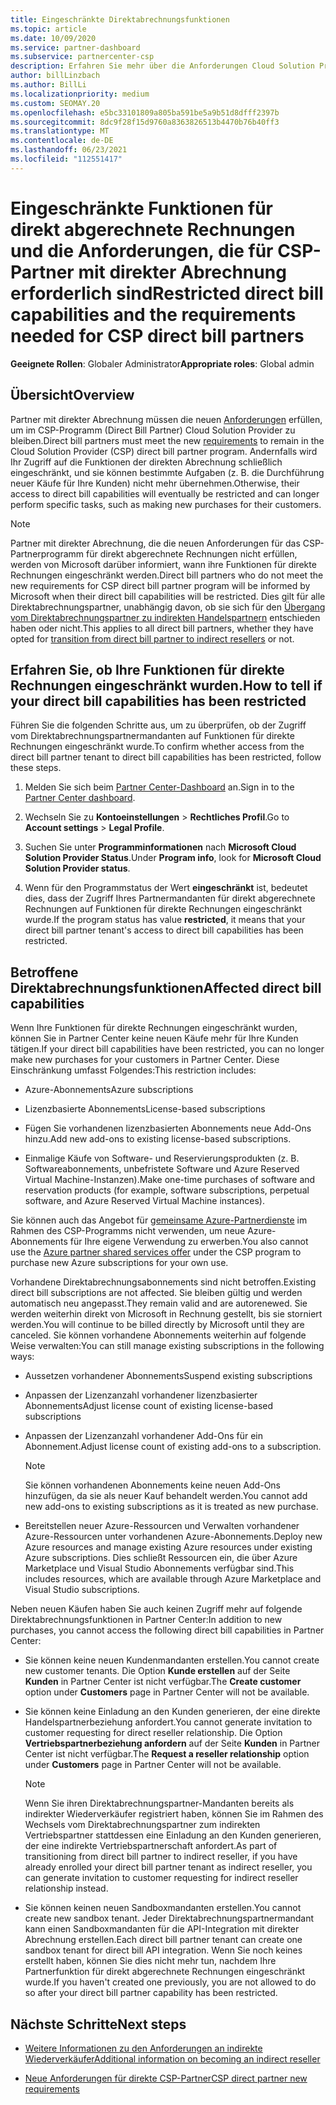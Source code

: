 ```yaml
---
title: Eingeschränkte Direktabrechnungsfunktionen
ms.topic: article
ms.date: 10/09/2020
ms.service: partner-dashboard
ms.subservice: partnercenter-csp
description: Erfahren Sie mehr über die Anforderungen Cloud Solution Provider (CSP) direkt abgerechneter Partner und darüber, wie Sie verhindern können, dass Funktionen eingeschränkt werden. Ermitteln Sie, ob Ihre Funktionen eingeschränkt wurden.
author: billLinzbach
ms.author: BillLi
ms.localizationpriority: medium
ms.custom: SEOMAY.20
ms.openlocfilehash: e5bc33101809a805ba591be5a9b51d8dfff2397b
ms.sourcegitcommit: 8dc9f28f15d9760a8363826513b4470b76b40ff3
ms.translationtype: MT
ms.contentlocale: de-DE
ms.lasthandoff: 06/23/2021
ms.locfileid: "112551417"
---
```

# <a name="restricted-direct-bill-capabilities-and-the-requirements-needed-for-csp-direct-bill-partners"></a><span data-ttu-id="f7398-104">Eingeschränkte Funktionen für direkt abgerechnete Rechnungen und die Anforderungen, die für CSP-Partner mit direkter Abrechnung erforderlich sind</span><span class="sxs-lookup"><span data-stu-id="f7398-104">Restricted direct bill capabilities and the requirements needed for CSP direct bill partners</span></span>

<span data-ttu-id="f7398-105">**Geeignete Rollen**: Globaler Administrator</span><span class="sxs-lookup"><span data-stu-id="f7398-105">**Appropriate roles**: Global admin</span></span>

## <a name="overview"></a><span data-ttu-id="f7398-106">Übersicht</span><span class="sxs-lookup"><span data-stu-id="f7398-106">Overview</span></span>

<span data-ttu-id="f7398-107">Partner mit direkter Abrechnung müssen die neuen [Anforderungen](direct-partner-new-requirements.md) erfüllen, um im CSP-Programm (Direct Bill Partner) Cloud Solution Provider zu bleiben.</span><span class="sxs-lookup"><span data-stu-id="f7398-107">Direct bill partners must meet the new [requirements](direct-partner-new-requirements.md) to remain in the Cloud Solution Provider (CSP) direct bill partner program.</span></span> <span data-ttu-id="f7398-108">Andernfalls wird Ihr Zugriff auf die Funktionen der direkten Abrechnung schließlich eingeschränkt, und sie können bestimmte Aufgaben (z. B. die Durchführung neuer Käufe für Ihre Kunden) nicht mehr übernehmen.</span><span class="sxs-lookup"><span data-stu-id="f7398-108">Otherwise, their access to direct bill capabilities will eventually be restricted and can longer perform specific tasks, such as making new purchases for their customers.</span></span>

> [!Note]
> <span data-ttu-id="f7398-109">Partner mit direkter Abrechnung, die die neuen Anforderungen für das CSP-Partnerprogramm für direkt abgerechnete Rechnungen nicht erfüllen, werden von Microsoft darüber informiert, wann ihre Funktionen für direkte Rechnungen eingeschränkt werden.</span><span class="sxs-lookup"><span data-stu-id="f7398-109">Direct bill partners who do not meet the new requirements for CSP direct bill partner program will be informed by Microsoft when their direct bill capabilities will be restricted.</span></span> <span data-ttu-id="f7398-110">Dies gilt für alle Direktabrechnungspartner, unabhängig davon, ob sie sich für den [Übergang vom Direktabrechnungspartner zu indirekten Handelspartnern](transition-direct-to-indirect.md) entschieden haben oder nicht.</span><span class="sxs-lookup"><span data-stu-id="f7398-110">This applies to all direct bill partners, whether they have opted for [transition from direct bill partner to indirect resellers](transition-direct-to-indirect.md) or not.</span></span>  

## <a name="how-to-tell-if-your-direct-bill-capabilities-has-been-restricted"></a><span data-ttu-id="f7398-111">Erfahren Sie, ob Ihre Funktionen für direkte Rechnungen eingeschränkt wurden.</span><span class="sxs-lookup"><span data-stu-id="f7398-111">How to tell if your direct bill capabilities has been restricted</span></span>

<span data-ttu-id="f7398-112">Führen Sie die folgenden Schritte aus, um zu überprüfen, ob der Zugriff vom Direktabrechnungspartnermandanten auf Funktionen für direkte Rechnungen eingeschränkt wurde.</span><span class="sxs-lookup"><span data-stu-id="f7398-112">To confirm whether access from the direct bill partner tenant to direct bill capabilities has been restricted, follow these steps.</span></span>

1. <span data-ttu-id="f7398-113">Melden Sie sich beim [Partner Center-Dashboard](https://partner.microsoft.com/dashboard) an.</span><span class="sxs-lookup"><span data-stu-id="f7398-113">Sign in to the [Partner Center dashboard](https://partner.microsoft.com/dashboard).</span></span>

2. <span data-ttu-id="f7398-114">Wechseln Sie zu **Kontoeinstellungen**  >  **Rechtliches Profil**.</span><span class="sxs-lookup"><span data-stu-id="f7398-114">Go to **Account settings** > **Legal Profile**.</span></span>

3. <span data-ttu-id="f7398-115">Suchen Sie unter **Programminformationen** nach **Microsoft Cloud Solution Provider Status**.</span><span class="sxs-lookup"><span data-stu-id="f7398-115">Under **Program info**, look for **Microsoft Cloud Solution Provider status**.</span></span>

4. <span data-ttu-id="f7398-116">Wenn für den Programmstatus der Wert **eingeschränkt** ist, bedeutet dies, dass der Zugriff Ihres Partnermandanten für direkt abgerechnete Rechnungen auf Funktionen für direkte Rechnungen eingeschränkt wurde.</span><span class="sxs-lookup"><span data-stu-id="f7398-116">If the program status has value **restricted**, it means that your direct bill partner tenant's access to direct bill capabilities has been restricted.</span></span>

## <a name="affected-direct-bill-capabilities"></a><span data-ttu-id="f7398-117">Betroffene Direktabrechnungsfunktionen</span><span class="sxs-lookup"><span data-stu-id="f7398-117">Affected direct bill capabilities</span></span>

<span data-ttu-id="f7398-118">Wenn Ihre Funktionen für direkte Rechnungen eingeschränkt wurden, können Sie in Partner Center keine neuen Käufe mehr für Ihre Kunden tätigen.</span><span class="sxs-lookup"><span data-stu-id="f7398-118">If your direct bill capabilities have been restricted, you can no longer make new purchases for your customers in Partner Center.</span></span> <span data-ttu-id="f7398-119">Diese Einschränkung umfasst Folgendes:</span><span class="sxs-lookup"><span data-stu-id="f7398-119">This restriction includes:</span></span>

- <span data-ttu-id="f7398-120">Azure-Abonnements</span><span class="sxs-lookup"><span data-stu-id="f7398-120">Azure subscriptions</span></span>

- <span data-ttu-id="f7398-121">Lizenzbasierte Abonnements</span><span class="sxs-lookup"><span data-stu-id="f7398-121">License-based subscriptions</span></span>

- <span data-ttu-id="f7398-122">Fügen Sie vorhandenen lizenzbasierten Abonnements neue Add-Ons hinzu.</span><span class="sxs-lookup"><span data-stu-id="f7398-122">Add new add-ons to existing license-based subscriptions.</span></span>

- <span data-ttu-id="f7398-123">Einmalige Käufe von Software- und Reservierungsprodukten (z. B. Softwareabonnements, unbefristete Software und Azure Reserved Virtual Machine-Instanzen).</span><span class="sxs-lookup"><span data-stu-id="f7398-123">Make one-time purchases of software and reservation products (for example, software subscriptions, perpetual software, and Azure Reserved Virtual Machine instances).</span></span>

<span data-ttu-id="f7398-124">Sie können auch das Angebot für [gemeinsame Azure-Partnerdienste](shared-services.md) im Rahmen des CSP-Programms nicht verwenden, um neue Azure-Abonnements für Ihre eigene Verwendung zu erwerben.</span><span class="sxs-lookup"><span data-stu-id="f7398-124">You also cannot use the [Azure partner shared services offer](shared-services.md) under the CSP program to purchase new Azure subscriptions for your own use.</span></span>

<span data-ttu-id="f7398-125">Vorhandene Direktabrechnungsabonnements sind nicht betroffen.</span><span class="sxs-lookup"><span data-stu-id="f7398-125">Existing direct bill subscriptions are not affected.</span></span> <span data-ttu-id="f7398-126">Sie bleiben gültig und werden automatisch neu angepasst.</span><span class="sxs-lookup"><span data-stu-id="f7398-126">They remain valid and are autorenewed.</span></span> <span data-ttu-id="f7398-127">Sie werden weiterhin direkt von Microsoft in Rechnung gestellt, bis sie storniert werden.</span><span class="sxs-lookup"><span data-stu-id="f7398-127">You will continue to be billed directly by Microsoft until they are canceled.</span></span> <span data-ttu-id="f7398-128">Sie können vorhandene Abonnements weiterhin auf folgende Weise verwalten:</span><span class="sxs-lookup"><span data-stu-id="f7398-128">You can still manage existing subscriptions in the following ways:</span></span>

- <span data-ttu-id="f7398-129">Aussetzen vorhandener Abonnements</span><span class="sxs-lookup"><span data-stu-id="f7398-129">Suspend existing subscriptions</span></span>

- <span data-ttu-id="f7398-130">Anpassen der Lizenzanzahl vorhandener lizenzbasierter Abonnements</span><span class="sxs-lookup"><span data-stu-id="f7398-130">Adjust license count of existing license-based subscriptions</span></span>

- <span data-ttu-id="f7398-131">Anpassen der Lizenzanzahl vorhandener Add-Ons für ein Abonnement.</span><span class="sxs-lookup"><span data-stu-id="f7398-131">Adjust license count of existing add-ons to a subscription.</span></span> 

    >[!Note]
    ><span data-ttu-id="f7398-132">Sie können vorhandenen Abonnements keine neuen Add-Ons hinzufügen, da sie als neuer Kauf behandelt werden.</span><span class="sxs-lookup"><span data-stu-id="f7398-132">You cannot add new add-ons to existing subscriptions as it is treated as new purchase.</span></span>

- <span data-ttu-id="f7398-133">Bereitstellen neuer Azure-Ressourcen und Verwalten vorhandener Azure-Ressourcen unter vorhandenen Azure-Abonnements.</span><span class="sxs-lookup"><span data-stu-id="f7398-133">Deploy new Azure resources and manage existing Azure resources under existing Azure subscriptions.</span></span> <span data-ttu-id="f7398-134">Dies schließt Ressourcen ein, die über Azure Marketplace und Visual Studio Abonnements verfügbar sind.</span><span class="sxs-lookup"><span data-stu-id="f7398-134">This includes resources, which are available through Azure Marketplace and Visual Studio subscriptions.</span></span>

<span data-ttu-id="f7398-135">Neben neuen Käufen haben Sie auch keinen Zugriff mehr auf folgende Direktabrechnungsfunktionen in Partner Center:</span><span class="sxs-lookup"><span data-stu-id="f7398-135">In addition to new purchases, you cannot access the following direct bill capabilities in Partner Center:</span></span>

- <span data-ttu-id="f7398-136">Sie können keine neuen Kundenmandanten erstellen.</span><span class="sxs-lookup"><span data-stu-id="f7398-136">You cannot create new customer tenants.</span></span> <span data-ttu-id="f7398-137">Die Option **Kunde erstellen** auf der Seite **Kunden** in Partner Center ist nicht verfügbar.</span><span class="sxs-lookup"><span data-stu-id="f7398-137">The **Create customer** option under **Customers** page in Partner Center will not be available.</span></span>

- <span data-ttu-id="f7398-138">Sie können keine Einladung an den Kunden generieren, der eine direkte Handelspartnerbeziehung anfordert.</span><span class="sxs-lookup"><span data-stu-id="f7398-138">You cannot generate invitation to customer requesting for direct reseller relationship.</span></span> <span data-ttu-id="f7398-139">Die Option **Vertriebspartnerbeziehung anfordern** auf der Seite **Kunden** in Partner Center ist nicht verfügbar.</span><span class="sxs-lookup"><span data-stu-id="f7398-139">The **Request a reseller relationship** option under **Customers** page in Partner Center will not be available.</span></span>

    >[!NOTE]
    ><span data-ttu-id="f7398-140">Wenn Sie ihren Direktabrechnungspartner-Mandanten bereits als indirekter Wiederverkäufer registriert haben, können Sie im Rahmen des Wechsels vom Direktabrechnungspartner zum indirekten Vertriebspartner stattdessen eine Einladung an den Kunden generieren, der eine indirekte Vertriebspartnerschaft anfordert.</span><span class="sxs-lookup"><span data-stu-id="f7398-140">As part of transitioning from direct bill partner to indirect reseller, if you have already enrolled your direct bill partner tenant as indirect reseller, you can generate invitation to customer requesting for indirect reseller relationship instead.</span></span>

- <span data-ttu-id="f7398-141">Sie können keinen neuen Sandboxmandanten erstellen.</span><span class="sxs-lookup"><span data-stu-id="f7398-141">You cannot create new sandbox tenant.</span></span> <span data-ttu-id="f7398-142">Jeder Direktabrechnungspartnermandant kann einen Sandboxmandanten für die API-Integration mit direkter Abrechnung erstellen.</span><span class="sxs-lookup"><span data-stu-id="f7398-142">Each direct bill partner tenant can create one sandbox tenant for direct bill API integration.</span></span> <span data-ttu-id="f7398-143">Wenn Sie noch keines erstellt haben, können Sie dies nicht mehr tun, nachdem Ihre Partnerfunktion für direkt abgerechnete Rechnungen eingeschränkt wurde.</span><span class="sxs-lookup"><span data-stu-id="f7398-143">If you haven't created one previously, you are not allowed to do so after your direct bill partner capability has been restricted.</span></span>  

## <a name="next-steps"></a><span data-ttu-id="f7398-144">Nächste Schritte</span><span class="sxs-lookup"><span data-stu-id="f7398-144">Next steps</span></span>

- [<span data-ttu-id="f7398-145">Weitere Informationen zu den Anforderungen an indirekte Wiederverkäufer</span><span class="sxs-lookup"><span data-stu-id="f7398-145">Additional information on becoming an indirect reseller</span></span>](https://assetsprod.microsoft.com/csp-directbill-to-indirect-transition.pdf)

- [<span data-ttu-id="f7398-146">Neue Anforderungen für direkte CSP-Partner</span><span class="sxs-lookup"><span data-stu-id="f7398-146">CSP direct partner new requirements</span></span>](direct-partner-new-requirements.md)

